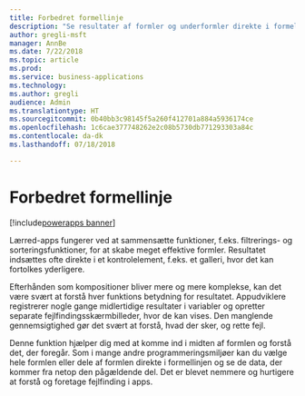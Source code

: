 ```yaml
---
title: Forbedret formellinje
description: "Se resultater af formler og underformler direkte i formellinjen i lærred-apps"
author: gregli-msft
manager: AnnBe
ms.date: 7/22/2018
ms.topic: article
ms.prod: 
ms.service: business-applications
ms.technology: 
ms.author: gregli
audience: Admin
ms.translationtype: HT
ms.sourcegitcommit: 0b40bb3c98145f5a260f412701a884a5936174ce
ms.openlocfilehash: 1c6cae377748262e2c08b5730db771293303a84c
ms.contentlocale: da-dk
ms.lasthandoff: 07/18/2018

---
```

# <a name="formula-bar-enhanced"></a>Forbedret formellinje 

[!include[powerapps banner](../includes/powerapps.md)]




Lærred-apps fungerer ved at sammensætte funktioner, f.eks. filtrerings- og sorteringsfunktioner, for at skabe meget effektive formler. Resultatet indsættes ofte direkte i et kontrolelement, f.eks. et galleri, hvor det kan fortolkes yderligere.

Efterhånden som kompositioner bliver mere og mere komplekse, kan det være svært at forstå hver funktions betydning for resultatet. Appudviklere registrerer nogle gange midlertidige resultater i variabler og opretter separate fejlfindingsskærmbilleder, hvor de kan vises. Den manglende gennemsigtighed gør det svært at forstå, hvad der sker, og rette fejl.

Denne funktion hjælper dig med at komme ind i midten af formlen og forstå det, der foregår. Som i mange andre programmeringsmiljøer kan du vælge hele formlen eller dele af formlen direkte i formellinjen og se de data, der kommer fra netop den pågældende del. Det er blevet nemmere og hurtigere at forstå og foretage fejlfinding i apps.


